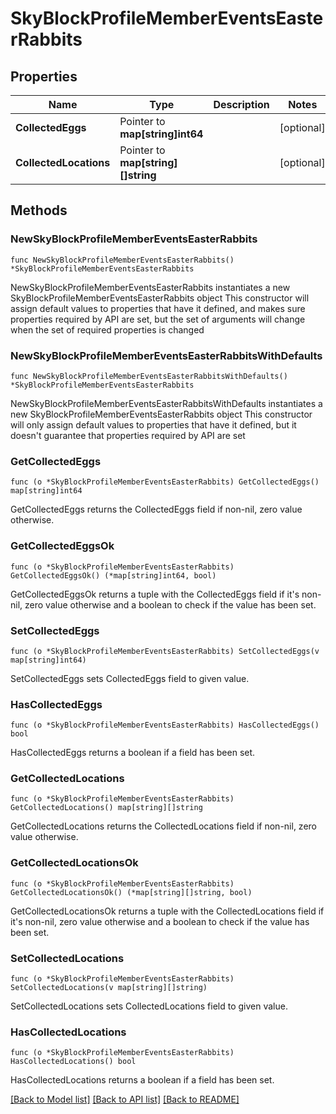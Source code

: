 # SkyBlockProfileMemberEventsEasterRabbits

## Properties

Name | Type | Description | Notes
------------ | ------------- | ------------- | -------------
**CollectedEggs** | Pointer to **map[string]int64** |  | [optional] 
**CollectedLocations** | Pointer to **map[string][]string** |  | [optional] 

## Methods

### NewSkyBlockProfileMemberEventsEasterRabbits

`func NewSkyBlockProfileMemberEventsEasterRabbits() *SkyBlockProfileMemberEventsEasterRabbits`

NewSkyBlockProfileMemberEventsEasterRabbits instantiates a new SkyBlockProfileMemberEventsEasterRabbits object
This constructor will assign default values to properties that have it defined,
and makes sure properties required by API are set, but the set of arguments
will change when the set of required properties is changed

### NewSkyBlockProfileMemberEventsEasterRabbitsWithDefaults

`func NewSkyBlockProfileMemberEventsEasterRabbitsWithDefaults() *SkyBlockProfileMemberEventsEasterRabbits`

NewSkyBlockProfileMemberEventsEasterRabbitsWithDefaults instantiates a new SkyBlockProfileMemberEventsEasterRabbits object
This constructor will only assign default values to properties that have it defined,
but it doesn't guarantee that properties required by API are set

### GetCollectedEggs

`func (o *SkyBlockProfileMemberEventsEasterRabbits) GetCollectedEggs() map[string]int64`

GetCollectedEggs returns the CollectedEggs field if non-nil, zero value otherwise.

### GetCollectedEggsOk

`func (o *SkyBlockProfileMemberEventsEasterRabbits) GetCollectedEggsOk() (*map[string]int64, bool)`

GetCollectedEggsOk returns a tuple with the CollectedEggs field if it's non-nil, zero value otherwise
and a boolean to check if the value has been set.

### SetCollectedEggs

`func (o *SkyBlockProfileMemberEventsEasterRabbits) SetCollectedEggs(v map[string]int64)`

SetCollectedEggs sets CollectedEggs field to given value.

### HasCollectedEggs

`func (o *SkyBlockProfileMemberEventsEasterRabbits) HasCollectedEggs() bool`

HasCollectedEggs returns a boolean if a field has been set.

### GetCollectedLocations

`func (o *SkyBlockProfileMemberEventsEasterRabbits) GetCollectedLocations() map[string][]string`

GetCollectedLocations returns the CollectedLocations field if non-nil, zero value otherwise.

### GetCollectedLocationsOk

`func (o *SkyBlockProfileMemberEventsEasterRabbits) GetCollectedLocationsOk() (*map[string][]string, bool)`

GetCollectedLocationsOk returns a tuple with the CollectedLocations field if it's non-nil, zero value otherwise
and a boolean to check if the value has been set.

### SetCollectedLocations

`func (o *SkyBlockProfileMemberEventsEasterRabbits) SetCollectedLocations(v map[string][]string)`

SetCollectedLocations sets CollectedLocations field to given value.

### HasCollectedLocations

`func (o *SkyBlockProfileMemberEventsEasterRabbits) HasCollectedLocations() bool`

HasCollectedLocations returns a boolean if a field has been set.


[[Back to Model list]](../README.md#documentation-for-models) [[Back to API list]](../README.md#documentation-for-api-endpoints) [[Back to README]](../README.md)


